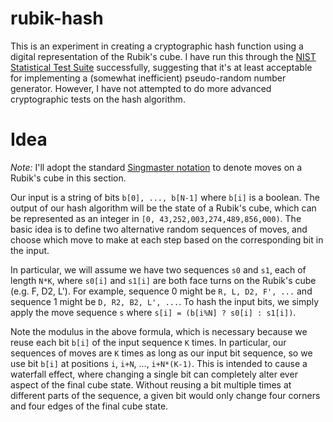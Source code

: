 # rubik-hash

This is an experiment in creating a cryptographic hash function using a digital representation of the Rubik's cube. I have run this through the [NIST Statistical Test Suite](https://csrc.nist.gov/projects/random-bit-generation/documentation-and-software) successfully, suggesting that it's at least acceptable for implementing a (somewhat inefficient) pseudo-random number generator. However, I have not attempted to do more advanced cryptographic tests on the hash algorithm.

# Idea

*Note:* I'll adopt the standard [Singmaster notation](https://en.wikipedia.org/wiki/Rubik%27s_Cube#Singmaster_notation) to denote moves on a Rubik's cube in this section.

Our input is a string of bits `b[0], ..., b[N-1]` where `b[i]` is a boolean. The output of our hash algorithm will be the state of a Rubik's cube, which can be represented as an integer in `[0, 43,252,003,274,489,856,000)`. The basic idea is to define two alternative random sequences of moves, and choose which move to make at each step based on the corresponding bit in the input.

In particular, we will assume we have two sequences `s0` and `s1`, each of length `N*K`, where `s0[i]` and `s1[i]` are both face turns on the Rubik's cube (e.g. F, D2, L'). For example, sequence 0 might be `R, L, D2, F', ...` and sequence 1 might be `D, R2, B2, L', ...`. To hash the input bits, we simply apply the move sequence `s` where `s[i] = (b[i%N] ? s0[i] : s1[i])`.

Note the modulus in the above formula, which is necessary because we reuse each bit `b[i]` of the input sequence `K` times. In particular, our sequences of moves are `K` times as long as our input bit sequence, so we use bit `b[i]` at positions `i`, `i+N`, ..., `i+N*(K-1)`. This is intended to cause a waterfall effect, where changing a single bit can completely alter ever aspect of the final cube state. Without reusing a bit multiple times at different parts of the sequence, a given bit would only change four corners and four edges of the final cube state.
